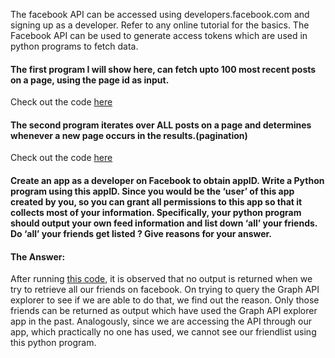 The facebook API can be accessed using developers.facebook.com and signing up as a developer.
Refer to any online tutorial for the basics.
The Facebook API can be used to generate access tokens which are used in python programs to fetch data. 
####  The first program I will show here, can fetch upto 100 most recent posts on a page, using the page id as input.
   Check out the code [here](https://github.com/pooja7b/simplePythonPrograms/blob/master/showPagePosts.py)
#### The second program iterates over ALL posts on a page and determines whenever a new page occurs in the results.(pagination) 
   Check out the code [here](https://github.com/pooja7b/simplePythonPrograms/blob/master/fbPagination.py)
   
#### Create an app as a developer on Facebook to obtain appID. Write a Python program using this appID. Since you would be the ‘user’ of this app created by you, so you can grant all permissions to this app so that it collects most of your information. Specifically, your python program should output your own feed information and list down ‘all’ your friends. Do ‘all’ your friends get listed ? Give reasons for your answer.
 
#### The Answer:
After running [this code](https://github.com/pooja7b/Data-Science-And-ML/blob/master/find-fb-friends.py), it is observed that no output is returned when we try to retrieve all our friends on facebook.  On trying to query the Graph API explorer to see if we are able to do that, we find out the reason. Only those friends can be returned as output which have used the Graph API explorer app in the past. Analogously, since we are accessing the API through our app, which practically no one has used, we cannot see our friendlist using this python program.

